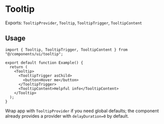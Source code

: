 # Tooltip

Exports: `TooltipProvider`, `Tooltip`, `TooltipTrigger`, `TooltipContent`

## Usage
```tsx
import { Tooltip, TooltipTrigger, TooltipContent } from "@/components/ui/tooltip";

export default function Example() {
  return (
    <Tooltip>
      <TooltipTrigger asChild>
        <button>Hover me</button>
      </TooltipTrigger>
      <TooltipContent>Helpful info</TooltipContent>
    </Tooltip>
  );
}
```

Wrap app with `TooltipProvider` if you need global defaults; the component already provides a provider with `delayDuration=0` by default.
